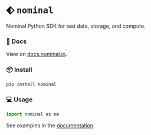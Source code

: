 # ⬖ `nominal`

Nominal Python SDK for test data, storage, and compute.

### 📖 Docs
View on [docs.nominal.io](https://docs.nominal.io/).

### 📦 Install
```sh
pip install nominal
```

### 💻 Usage

```py
import nominal as nm
```

See examples in the [documentation](https://docs.nominal.io/python/quickstart).
